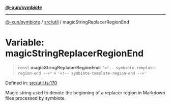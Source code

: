[**@-xun/symbiote**](../../../README.md)

***

[@-xun/symbiote](../../../README.md) / [src/util](../README.md) / magicStringReplacerRegionEnd

# Variable: magicStringReplacerRegionEnd

> `const` **magicStringReplacerRegionEnd**: `"<!-- symbiote-template-region-end -->"` = `'<!-- symbiote-template-region-end -->'`

Defined in: [src/util.ts:170](https://github.com/Xunnamius/symbiote/blob/7fbd108cee2f783e7fe92308d969f39ae3bc1d0c/src/util.ts#L170)

Magic string used to denote the beginning of a replacer region in Markdown
files processed by symbiote.
